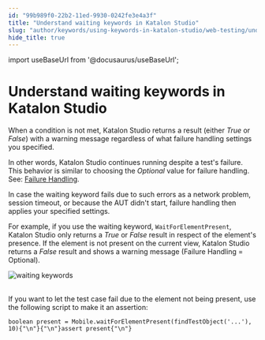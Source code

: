 ```yaml
---
id: "99b989f0-22b2-11ed-9930-0242fe3e4a3f"
title: "Understand waiting keywords in Katalon Studio"
slug: "author/keywords/using-keywords-in-katalon-studio/web-testing/understand-waiting-keywords-in-katalon-studio"
hide_title: true
---
```

import useBaseUrl from '@docusaurus/useBaseUrl';


# <a id="id" class="anchor_top_offset"/><a id="ariaid-title1" class="anchor_top_offset"/>Understand waiting keywords in <span xmlns="http://www.w3.org/1999/xhtml" className="ph">Katalon Studio</span> 

<p xmlns="http://www.w3.org/1999/xhtml" className="p">When a condition is not met, Katalon Studio returns a result   (either <em className="ph i">True</em> or <em className="ph i">False</em>) with a warning message   regardless of what failure handling settings you specified.</p> 
<p xmlns="http://www.w3.org/1999/xhtml" className="p">In other words, Katalon Studio continues running despite a   test's failure. This behavior is similar to choosing the   <em className="ph i">Optional</em> value for failure handling. See: <a className="xref" href="/docs/maintain/configure-failure-handling-settings-in-katalon-studio">Failure     Handling</a>.</p> 
<p xmlns="http://www.w3.org/1999/xhtml" className="p">In case the waiting keyword fails due to such errors as a   network problem, session timeout, or because the AUT didn't start,   failure handling then applies your specified settings.</p> 
<p xmlns="http://www.w3.org/1999/xhtml" className="p">For example, if you use the waiting keyword,   <code className="ph codeph">WaitForElementPresent</code>, Katalon Studio only returns a   <em className="ph i">True</em> or <em className="ph i">False</em> result in respect of the element's   presence. If the element is not present on the current view,   Katalon Studio returns a <em className="ph i">False</em> result and shows a warning   message (Failure Handling = Optional).</p> 
<p xmlns="http://www.w3.org/1999/xhtml" className="p">   <img className="image" src={useBaseUrl("https://github.com/katalon-studio/docs-images/raw/master/katalon-studio/docs/understand-waiting-keywords/waiting-keyword.png")} alt="waiting keywords" /><br /><br /> </p> 
<p xmlns="http://www.w3.org/1999/xhtml" className="p">If you want to let the test case fail due to the element not   being present, use the following script to make it an   assertion:</p> 
<pre xmlns="http://www.w3.org/1999/xhtml" className="pre codeblock"><code>boolean present = Mobile.waitForElementPresent(findTestObject('...'), 10){"\n"}{"\n"}assert present{"\n"}</code></pre> 
